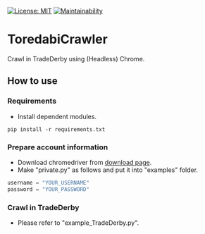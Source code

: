 [![License: MIT](https://img.shields.io/badge/License-MIT-blue.svg)](https://opensource.org/licenses/MIT)
[![Maintainability](https://api.codeclimate.com/v1/badges/bcca31b9a77a97f213d9/maintainability)](https://codeclimate.com/github/nabehide/toredabiCrawler/maintainability)

# ToredabiCrawler
Crawl in TradeDerby using (Headless) Chrome.

## How to use
### Requirements
- Install dependent modules.

```
pip install -r requirements.txt
```

### Prepare account information
- Download chromedriver from [download page](https://sites.google.com/a/chromium.org/chromedriver/downloads).
- Make "private.py" as follows and put it into "examples" folder.

```private.py
username = "YOUR_USERNAME"
password = "YOUR_PASSWORD"
```

### Crawl in TradeDerby
- Please refer to "example_TradeDerby.py".
